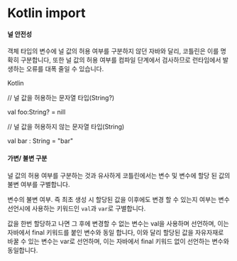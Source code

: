 # Kotlin import

#### 널 안전성

객체 타입의 변수에 널 값의 허용 여부를 구분하지 않던 자바와 달리, 코틀린은 이를 명확히 구분합니다, 또한 널 값의 허용 여부를 컴파일 단계에서 검사하므로 런타임에서 발생하는 오류를 대폭 줄일 수 있습니다.

Kotlin 

// 널 값을 허용하는 문자열 타입(String?)

val foo:String? = nill



// 널 값을 허용하지 않는 문자열 타입(String)

val bar : String = "bar"



#### 가변/ 불변 구분

널 값의 허용 여부를 구분하는 것과 유사하게 코틀린에서는 변수 및 변수에 할당 된 값의 불변 여부를 구별합니다. 

변수의 불변 여부. 즉 최초 생성 시 할당된 값을 이후에도 변경 할 수 있는지 여부는 변수 선언시에 사용하는 키워드인 `val`과 `var`로 구별합니다.

값을 한번 할당하고 나면 그 후에 변경할 수 없는 변수는 val을 사용하며 선언하며, 이는 자바에서 final 키워드를 붙인 변수와 동일 합니다, 이와 달리 할당된 값을 자유자재로 바꿀 수 있는 변수는 var로 선언하며, 이는 자바에서 final 키워드 없이 선언하는 변수와 동일합니다.

